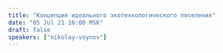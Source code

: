 ```yaml
---
title: "Концепция идеального экотехнологического поселения"
date: "05 Jul 21 16:00 MSK"
draft: false
speakers: ["nikolay-voynov"]
---
```

